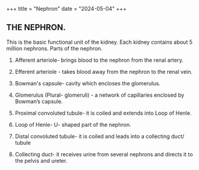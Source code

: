 +++
title = "Nephron"
date = "2024-05-04"
+++

## THE NEPHRON.

This is the basic functional unit of the kidney.
Each kidney contains about 5 million nephrons.
Parts of the nephron.

1.  Afferent arteriole- brings blood to the nephron from the renal artery.
2.  Efferent arteriole - takes blood away from the nephron to the renal vein.
3.  Bowman's capsule- cavity which encloses the glomerulus.

4.  Glomerulus (Plural- glomeruli) - a network of capillaries enclosed by Bowman’s capsule.
5.  Proximal convoluted tubule- it is coiled and extends into Loop of Henle.
6.  Loop of Henle- U- shaped part of the nephron.
7.  Distal convoluted tubule- it is coiled and leads into a collecting duct/ tubule
8.  Collecting duct- it receives urine from several nephrons and directs it to the pelvis and ureter.
